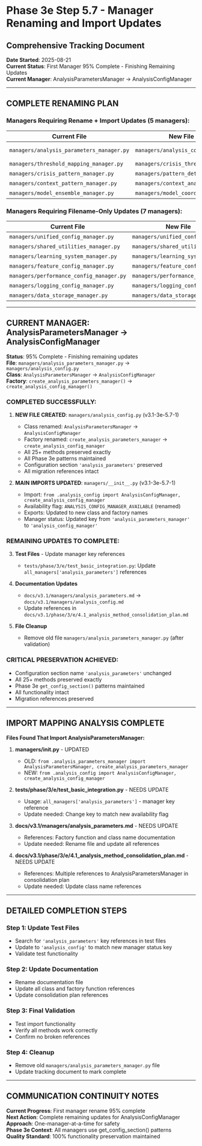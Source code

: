 # Phase 3e Step 5.7 - Manager Renaming and Import Updates
## Comprehensive Tracking Document

**Date Started**: 2025-08-21  
**Current Status**: First Manager 95% Complete - Finishing Remaining Updates  
**Current Manager**: AnalysisParametersManager → AnalysisConfigManager

---

## COMPLETE RENAMING PLAN

### **Managers Requiring Rename + Import Updates (5 managers):**

| Current File | New File | Class Name | Factory Function | Status |
|--------------|----------|------------|------------------|--------|
| `managers/analysis_parameters_manager.py` | `managers/analysis_config.py` | `AnalysisConfigManager` | `create_analysis_config_manager()` | 95% **COMPLETE** |
| `managers/threshold_mapping_manager.py` | `managers/crisis_threshold.py` | `CrisisThresholdManager` | `create_crisis_threshold_manager()` | PENDING |
| `managers/crisis_pattern_manager.py` | `managers/pattern_detection.py` | `PatternDetectionManager` | `create_pattern_detection_manager()` | PENDING |
| `managers/context_pattern_manager.py` | `managers/context_analysis.py` | `ContextAnalysisManager` | `create_context_analysis_manager()` | PENDING |
| `managers/model_ensemble_manager.py` | `managers/model_coordination.py` | `ModelCoordinationManager` | `create_model_coordination_manager()` | PENDING |

### **Managers Requiring Filename-Only Updates (7 managers):**

| Current File | New File | Class Name | Factory Function | Status |
|--------------|----------|------------|------------------|--------|
| `managers/unified_config_manager.py` | `managers/unified_config.py` | `UnifiedConfigManager` | `create_unified_config_manager()` | PENDING |
| `managers/shared_utilities_manager.py` | `managers/shared_utilities.py` | `SharedUtilitiesManager` | `create_shared_utilities_manager()` | PENDING |
| `managers/learning_system_manager.py` | `managers/learning_system.py` | `LearningSystemManager` | `create_learning_system_manager()` | PENDING |
| `managers/feature_config_manager.py` | `managers/feature_config.py` | `FeatureConfigManager` | `create_feature_config_manager()` | PENDING |
| `managers/performance_config_manager.py` | `managers/performance_config.py` | `PerformanceConfigManager` | `create_performance_config_manager()` | PENDING |
| `managers/logging_config_manager.py` | `managers/logging_config.py` | `LoggingConfigManager` | `create_logging_config_manager()` | PENDING |
| `managers/data_storage_manager.py` | `managers/data_storage.py` | `DataStorageManager` | `create_data_storage_manager()` | PENDING |

---

## CURRENT MANAGER: AnalysisParametersManager → AnalysisConfigManager

**Status**: 95% Complete - Finishing remaining updates  
**File**: `managers/analysis_parameters_manager.py` → `managers/analysis_config.py`  
**Class**: `AnalysisParametersManager` → `AnalysisConfigManager`  
**Factory**: `create_analysis_parameters_manager()` → `create_analysis_config_manager()`

### **COMPLETED SUCCESSFULLY:**

1. **NEW FILE CREATED**: `managers/analysis_config.py` (v3.1-3e-5.7-1)
   - Class renamed: `AnalysisParametersManager` → `AnalysisConfigManager`
   - Factory renamed: `create_analysis_parameters_manager` → `create_analysis_config_manager`
   - All 25+ methods preserved exactly
   - All Phase 3e patterns maintained
   - Configuration section `'analysis_parameters'` preserved
   - All migration references intact

2. **MAIN IMPORTS UPDATED**: `managers/__init__.py` (v3.1-3e-5.7-1)
   - Import: `from .analysis_config import AnalysisConfigManager, create_analysis_config_manager`
   - Availability flag: `ANALYSIS_CONFIG_MANAGER_AVAILABLE` (renamed)
   - Exports: Updated to new class and factory names
   - Manager status: Updated key from `'analysis_parameters_manager'` to `'analysis_config_manager'`

### **REMAINING UPDATES TO COMPLETE:**

3. **Test Files** - Update manager key references
   - `tests/phase/3/e/test_basic_integration.py`: Update `all_managers['analysis_parameters']` references

4. **Documentation Updates**
   - `docs/v3.1/managers/analysis_parameters.md` → `docs/v3.1/managers/analysis_config.md`
   - Update references in `docs/v3.1/phase/3/e/4.1_analysis_method_consolidation_plan.md`

5. **File Cleanup**
   - Remove old file `managers/analysis_parameters_manager.py` (after validation)

### **CRITICAL PRESERVATION ACHIEVED:**
- Configuration section name `'analysis_parameters'` unchanged
- All 25+ methods preserved exactly
- Phase 3e `get_config_section()` patterns maintained
- All functionality intact
- Migration references preserved

---

## IMPORT MAPPING ANALYSIS COMPLETE

**Files Found That Import AnalysisParametersManager:**

1. **managers/__init__.py** - UPDATED
   - OLD: `from .analysis_parameters_manager import AnalysisParametersManager, create_analysis_parameters_manager`
   - NEW: `from .analysis_config import AnalysisConfigManager, create_analysis_config_manager`

2. **tests/phase/3/e/test_basic_integration.py** - NEEDS UPDATE
   - Usage: `all_managers['analysis_parameters']` - manager key reference
   - Update needed: Change key to match new availability flag

3. **docs/v3.1/managers/analysis_parameters.md** - NEEDS UPDATE
   - References: Factory function and class name documentation
   - Update needed: Rename file and update all references

4. **docs/v3.1/phase/3/e/4.1_analysis_method_consolidation_plan.md** - NEEDS UPDATE
   - References: Multiple references to AnalysisParametersManager in consolidation plan
   - Update needed: Update class name references

---

## DETAILED COMPLETION STEPS

### **Step 1: Update Test Files**
- Search for `'analysis_parameters'` key references in test files
- Update to `'analysis_config'` to match new manager status key
- Validate test functionality

### **Step 2: Update Documentation**
- Rename documentation file
- Update all class and factory function references
- Update consolidation plan references

### **Step 3: Final Validation**
- Test import functionality
- Verify all methods work correctly
- Confirm no broken references

### **Step 4: Cleanup**
- Remove old `managers/analysis_parameters_manager.py` file
- Update tracking document to mark complete

---

## COMMUNICATION CONTINUITY NOTES

**Current Progress**: First manager rename 95% complete  
**Next Action**: Complete remaining updates for AnalysisConfigManager  
**Approach**: One-manager-at-a-time for safety  
**Phase 3e Context**: All managers use get_config_section() patterns  
**Quality Standard**: 100% functionality preservation maintained